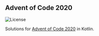 ## Advent of Code 2020

![License](https://img.shields.io/github/license/dvdmunckhof/advent-of-code-2020)

Solutions for [Advent of Code 2020](https://adventofcode.com/2020) in Kotlin.
